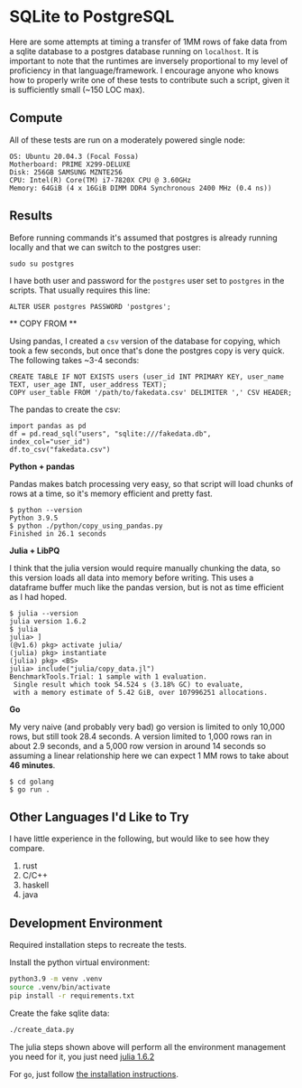SQLite to PostgreSQL
====================

Here are some attempts at timing a transfer of 1MM rows of fake data from a sqlite
database to a postgres database running on `localhost`. It is important to note that
the runtimes are inversely proportional to my level of proficiency in that
language/framework. I encourage anyone who knows how to properly write one of these
tests to contribute such a script, given it is sufficiently small (~150 LOC max).


Compute
-------

All of these tests are run on a moderately powered single node:

```
OS: Ubuntu 20.04.3 (Focal Fossa)
Motherboard: PRIME X299-DELUXE
Disk: 256GB SAMSUNG MZNTE256
CPU: Intel(R) Core(TM) i7-7820X CPU @ 3.60GHz
Memory: 64GiB (4 x 16GiB DIMM DDR4 Synchronous 2400 MHz (0.4 ns))
```


Results
-------

Before running commands it's assumed that postgres is already running locally and
that we can switch to the postgres user:

```
sudo su postgres
```

I have both user and password for the `postgres` user set to `postgres` in the
scripts. That usually requires this line:

```
ALTER USER postgres PASSWORD 'postgres';
```

** COPY FROM **

Using pandas, I created a `csv` version of the database for copying, which took a few
seconds, but once that's done the postgres copy is very quick. The following takes
~3-4 seconds:

```
CREATE TABLE IF NOT EXISTS users (user_id INT PRIMARY KEY, user_name TEXT, user_age INT, user_address TEXT);
COPY user_table FROM '/path/to/fakedata.csv' DELIMITER ',' CSV HEADER;
```

The pandas to create the csv:
```python3
import pandas as pd
df = pd.read_sql("users", "sqlite:///fakedata.db", index_col="user_id")
df.to_csv("fakedata.csv")
```


**Python + pandas**

Pandas makes batch processing very easy, so that script will load chunks of rows at a
time, so it's memory efficient and pretty fast.

```
$ python --version
Python 3.9.5
$ python ./python/copy_using_pandas.py
Finished in 26.1 seconds
```

**Julia + LibPQ**

I think that the julia version would require manually chunking the data, so this
version loads all data into memory before writing. This uses a dataframe buffer much
like the pandas version, but is not as time efficient as I had hoped.

```
$ julia --version
julia version 1.6.2
$ julia
julia> ]
(@v1.6) pkg> activate julia/
(julia) pkg> instantiate
(julia) pkg> <BS>
julia> include("julia/copy_data.jl")
BenchmarkTools.Trial: 1 sample with 1 evaluation.
 Single result which took 54.524 s (3.18% GC) to evaluate,
 with a memory estimate of 5.42 GiB, over 107996251 allocations.
```

**Go**

My very naive (and probably very bad) go version is limited to only 10,000 rows, but
still took 28.4 seconds. A version limited to 1,000 rows ran in about 2.9 seconds,
and a 5,000 row version in around 14 seconds so assuming a linear relationship here 
we can expect 1 MM rows to take about **46 minutes**.

```
$ cd golang
$ go run .
```

Other Languages I'd Like to Try
--------------------------------

I have little experience in the following, but would like to see how they compare.

1. rust
2. C/C++
3. haskell
4. java


Development Environment
---------------

Required installation steps to recreate the tests.

Install the python virtual environment:

```bash
python3.9 -m venv .venv
source .venv/bin/activate
pip install -r requirements.txt
```

Create the fake sqlite data:
```bash
./create_data.py
```

The julia steps shown above will perform all the environment management you need for it, you just
need [julia 1.6.2](https://julialang.org/downloads)


For `go`, just follow [the installation instructions](https://golang.org/doc/install).
